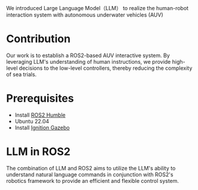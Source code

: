 
We introduced Large Language Model（LLM） to realize the human-robot interaction system with autonomous underwater vehicles (AUV)

# Contribution
Our work is to establish a ROS2-based AUV interactive system. By leveraging LLM's understanding of human instructions, we provide high-level decisions to the low-level controllers, thereby reducing the complexity of sea trials.


# Prerequisites
* Install [ROS2 Humble](https://docs.ros.org/en/humble/)
* Ubuntu 22.04
* Install [Ignition Gazebo](https://gazebosim.org/docs/garden/ros_installation/)

# LLM in ROS2
The combination of LLM and ROS2 aims to utilize the LLM's ability to understand natural language commands in conjunction with ROS2's robotics framework to provide an efficient and flexible control system.

